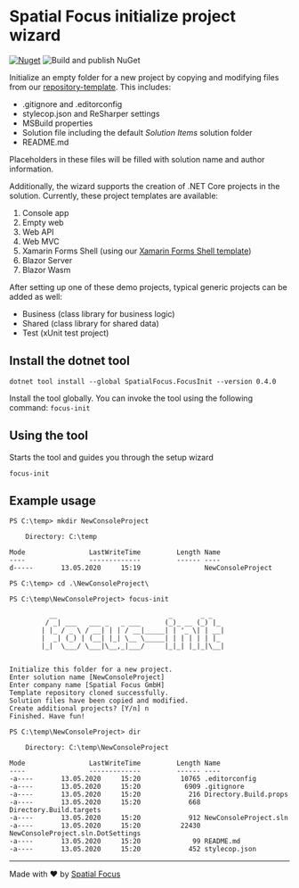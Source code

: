 # Spatial Focus initialize project wizard

[![Nuget](https://img.shields.io/nuget/v/SpatialFocus.FocusInit)](https://www.nuget.org/packages/SpatialFocus.FocusInit/) ![Build and publish NuGet](https://github.com/SpatialFocus/FocusInit/workflows/Build%20and%20publish%20NuGet/badge.svg?branch=master)

Initialize an empty folder for a new project by copying and modifying files from our [repository-template](https://github.com/SpatialFocus/repository-template). This includes:

- .gitignore and .editorconfig
- stylecop.json and ReSharper settings
- MSBuild properties
- Solution file including the default _Solution Items_ solution folder
- README.md

Placeholders in these files will be filled with solution name and author information.

Additionally, the wizard supports the creation of .NET Core projects in the solution. Currently, these project templates are available:

1) Console app
2) Empty web
3) Web API
4) Web MVC
5) Xamarin Forms Shell (using our [Xamarin Forms Shell template](https://github.com/SpatialFocus/DotNetNew.XamarinFormsShell))
6) Blazor Server
7) Blazor Wasm

After setting up one of these demo projects, typical generic projects can be added as well:

- Business (class library for business logic)
- Shared (class library for shared data)
- Test (xUnit test project)

## Install the dotnet tool

```
dotnet tool install --global SpatialFocus.FocusInit --version 0.4.0
```

Install the tool globally. You can invoke the tool using the following command: `focus-init`

## Using the tool

Starts the tool and guides you through the setup wizard

```
focus-init
```

## Example usage

```
PS C:\temp> mkdir NewConsoleProject

    Directory: C:\temp

Mode                LastWriteTime         Length Name
----                -------------         ------ ----
d-----       13.05.2020     15:19                NewConsoleProject

PS C:\temp> cd .\NewConsoleProject\

PS C:\temp\NewConsoleProject> focus-init

          __                            _       _ _
         / _| ___   ___ _   _ ___      (_)_ __ (_) |_
        | |_ / _ \ / __| | | / __|_____| | '_ \| | __|
        |  _| (_) | (__| |_| \__ \_____| | | | | | |_
        |_|  \___/ \___|\__,_|___/     |_|_| |_|_|\__|


Initialize this folder for a new project.
Enter solution name [NewConsoleProject]
Enter company name [Spatial Focus GmbH]
Template repository cloned successfully.
Solution files have been copied and modified.
Create additional projects? [Y/n] n
Finished. Have fun!

PS C:\temp\NewConsoleProject> dir

    Directory: C:\temp\NewConsoleProject

Mode                LastWriteTime         Length Name
----                -------------         ------ ----
-a----       13.05.2020     15:20          10765 .editorconfig
-a----       13.05.2020     15:20           6909 .gitignore
-a----       13.05.2020     15:20            216 Directory.Build.props
-a----       13.05.2020     15:20            668 Directory.Build.targets
-a----       13.05.2020     15:20            912 NewConsoleProject.sln
-a----       13.05.2020     15:20          22430 NewConsoleProject.sln.DotSettings
-a----       13.05.2020     15:20             99 README.md
-a----       13.05.2020     15:20            452 stylecop.json
```

----

Made with :heart: by [Spatial Focus](https://spatial-focus.net/)
